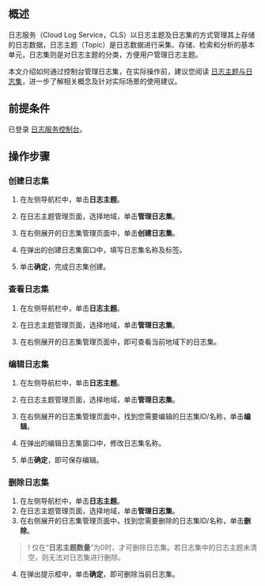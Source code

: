 ## 概述

日志服务（Cloud Log Service，CLS）以日志主题及日志集的方式管理其上存储的日志数据，日志主题（Topic）是日志数据进行采集、存储、检索和分析的基本单元，日志集则是对日志主题的分类，方便用户管理日志主题。

本文介绍如何通过控制台管理日志集，在实际操作前，建议您阅读 [日志主题与日志集](https://intl.cloud.tencent.com/document/product/614/32849)，进一步了解相关概念及针对实际场景的使用建议。


## 前提条件

已登录 [日志服务控制台](https://console.cloud.tencent.com/cls)。

## 操作步骤

### 创建日志集

1. 在左侧导航栏中，单击**日志主题**。
2. 在日志主题管理页面，选择地域，单击**管理日志集**。

3. 在右侧展开的日志集管理页面中，单击**创建日志集**。

4. 在弹出的创建日志集窗口中，填写日志集名称及标签。

5. 单击**确定**，完成日志集创建。


### 查看日志集

1. 在左侧导航栏中，单击**日志主题**。
2. 在日志主题管理页面，选择地域，单击**管理日志集**。

3. 在右侧展开的日志集管理页面中，即可查看当前地域下的日志集。



### 编辑日志集

1. 在左侧导航栏中，单击**日志主题**。
2. 在日志主题管理页面，选择地域，单击**管理日志集**。

3. 在右侧展开的日志集管理页面中，找到您需要编辑的日志集ID/名称，单击**编辑**。

4. 在弹出的编辑日志集窗口中，修改日志集名称。

5. 单击**确定**，即可保存编辑。


### 删除日志集

1. 在左侧导航栏中，单击**日志主题**。
2. 在日志主题管理页面，选择地域，单击**管理日志集**。
3. 在右侧展开的日志集管理页面中，找到您需要删除的日志集ID/名称，单击**删除**。
>! 仅在“**日志主题数量**”为0时，才可删除日志集。若日志集中的日志主题未清空，则无法对日志集进行删除。
>

4. 在弹出提示框中，单击**确定**，即可删除当前日志集。


